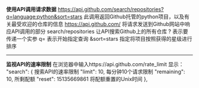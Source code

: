 **使用API调用请求数据**
https://api.github.com/search/repositories?q=language:python&sort=stars
此调用返回Github托管的python项目，以及有关最受欢迎的仓库的信息
https://api.github.com/		将请求发送到Github网站中响应API调用的部分
search/repositories		让API搜索Github上的所有仓库
?				表示要传递一个实参
q=				表示开始指定查询
&sort=stars			指定将项目按照获得的星级进行排序

********************************
**监视API的速率限制**
在浏览器中输入https://api.github.com/rate_limit
显示：
"search": {			搜索API的速率限制
      "limit": 10,		每分钟10个请求限制
      "remaining": 10,		所剩配额
      "reset": 15135669861	将配额重置的Unix时间
    },

